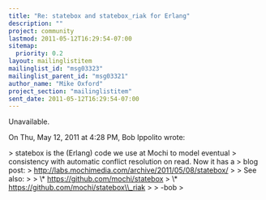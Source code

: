 ```yaml
---
title: "Re: statebox and statebox_riak for Erlang"
description: ""
project: community
lastmod: 2011-05-12T16:29:54-07:00
sitemap:
  priority: 0.2
layout: mailinglistitem
mailinglist_id: "msg03323"
mailinglist_parent_id: "msg03321"
author_name: "Mike Oxford"
project_section: "mailinglistitem"
sent_date: 2011-05-12T16:29:54-07:00
---
```



Unavailable.

On Thu, May 12, 2011 at 4:28 PM, Bob Ippolito  wrote:

&gt; statebox is the (Erlang) code we use at Mochi to model eventual
&gt; consistency with automatic conflict resolution on read. Now it has a
&gt; blog post:
&gt; http://labs.mochimedia.com/archive/2011/05/08/statebox/
&gt;
&gt; See also:
&gt;
&gt; \\* https://github.com/mochi/statebox
&gt; \\* https://github.com/mochi/statebox\\_riak
&gt;
&gt; -bob
&gt;

